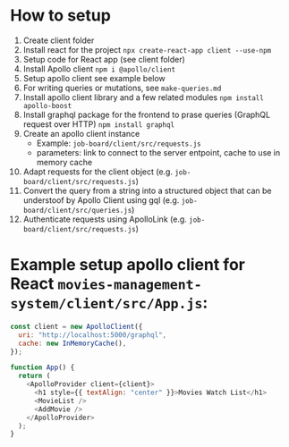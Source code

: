 # How to setup

1. Create client folder
2. Install react for the project `npx create-react-app client --use-npm`
3. Setup code for React app (see client folder)
4. Install Apollo client `npm i @apollo/client`
5. Setup apollo client see example below
6. For writing queries or mutations, see `make-queries.md`
7. Install apollo client library and a few related modules `npm install apollo-boost`
8. Install graphql package for the frontend to prase queries (GraphQL request over HTTP) `npm install graphql`
9. Create an apollo client instance
   - Example: `job-board/client/src/requests.js`
   - parameters: link to connect to the server entpoint, cache to use in memory cache
10. Adapt requests for the client object (e.g. `job-board/client/src/requests.js`)
11. Convert the query from a string into a structured object that can be understoof by Apollo Client using gql (e.g. `job-board/client/src/queries.js`)
12. Authenticate requests using ApolloLink (e.g. `job-board/client/src/requests.js`)

# Example setup apollo client for React `movies-management-system/client/src/App.js`:

```javascript
const client = new ApolloClient({
  uri: "http://localhost:5000/graphql",
  cache: new InMemoryCache(),
});

function App() {
  return (
    <ApolloProvider client={client}>
      <h1 style={{ textAlign: "center" }}>Movies Watch List</h1>
      <MovieList />
      <AddMovie />
    </ApolloProvider>
  );
}
```

